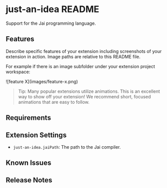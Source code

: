 # just-an-idea README

Support for the Jai programming language.

## Features

Describe specific features of your extension including screenshots of your extension in action. Image paths are relative to this README file.

For example if there is an image subfolder under your extension project workspace:

\!\[feature X\]\(images/feature-x.png\)

> Tip: Many popular extensions utilize animations. This is an excellent way to show off your extension! We recommend short, focused animations that are easy to follow.

## Requirements

## Extension Settings

* `just-an-idea.jaiPath`: The path to the Jai compiler.

## Known Issues

## Release Notes

